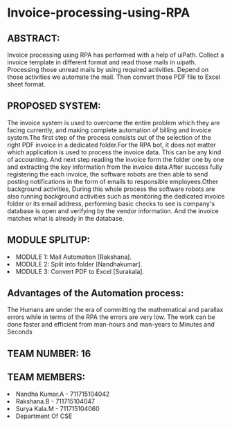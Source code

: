 # Invoice-processing-using-RPA

## ABSTRACT: 
  Invoice processing using RPA has performed with a help of uiPath. Collect a invoice template in different format and read those
mails in uipath. Processing those unread mails by using required activities. Depend on those activities we automate the mail. Then convert 
those PDF file to Excel sheet format.

## PROPOSED SYSTEM: 
   The invoice system is used to overcome the entire problem which they are facing currently, and making complete automation of billing and invoice system.The first step of the process consists out of the selection of the right PDF invoice in a dedicated folder.For the RPA bot, it does not matter which application is used to process the invoice data. This can be any kind of accounting. And next step reading the invoice form the folder one by one and extracting the key information from the invoice data.After success fully registering the each invoice, the software robots are then able to send posting notifications in the form of emails to responsible employees.Other background activities, During this whole process the software robots are also running background activities such as monitoring the dedicated invoice folder or its email address, performing basic checks to see is company's database is open and verifying by the vendor information. And the invoice matches what is already in the database.

## MODULE SPLITUP: 
<u1><li>MODULE 1: Mail Automation [Rakshana].</li><li> MODULE 2: Split into folder [Nandhakumar].</li><li> MODULE 3: Convert PDF to Excel [Surakala].</li></u1>

## Advantages of the Automation process: 
 The Humans are under the era of committing the mathematical and parallax errors while in terms of the RPA the errors are very low.
 The work can be done faster and efficient from man-hours and man-years to Minutes and Seconds

## TEAM NUMBER: 16

## TEAM MEMBERS: 
<u1><li>Nandha Kumar.A - 711715104042</li><li>Rakshana.B - 711715104047</li><li>Surya Kala.M - 711715104060</li><li>Department Of CSE</li></u1>
